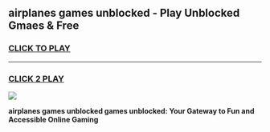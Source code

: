 
## airplanes games unblocked - Play Unblocked Gmaes & Free
<h3>
<a href="https://premium.freeplayer.one?title=airplanes_games_unblocked&ref=20F">CLICK TO PLAY</a></h3>
<hr>

<h3>
<a href="https://premium.freeplayer.one?title=airplanes_games_unblocked&ref=20F">CLICK 2 PLAY</a>
  
</h3>

<a href="https://premium.freeplayer.one?title=airplanes_games_unblocked&ref=20F/"><img src="https://clearcache.store/games.png"></a>


**airplanes games unblocked games unblocked: Your Gateway to Fun and Accessible Online Gaming**
